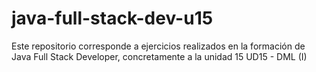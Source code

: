 # java-full-stack-dev-u15
Este repositorio corresponde a ejercicios realizados en la formación de Java Full Stack Developer, concretamente a la unidad 15 UD15 - DML (I)
